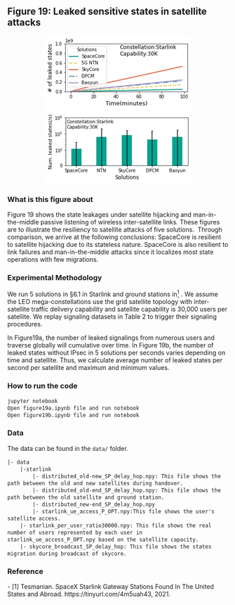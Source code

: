 ## Figure 19: Leaked sensitive states in satellite attacks

<div align=center><img src="./figure19a.jpg" width=""><img src="./figure19b.jpg" width=""></div>

### What is this figure about
Figure 19 shows the state leakages under satellite hijacking and man-in-the-middle passive listening of wireless inter-satellite links.
These figures are to illustrate the resiliency to satellite attacks of five solutions. 
Through comparison, we arrive at the following conclusions: SpaceCore is resilient to satellite hijacking due to its stateless nature. SpaceCore is also resilient to link failures and man-in-the-middle attacks since it localizes most state operations with few migrations.

### Experimental Methodology
We run 5 solutions in §6.1 in Starlink and ground stations in[<sup>1</sup>](#refer-anchor-1) . We assume the LEO mega-constellations use the grid satellite topology with inter-satellite traffic delivery capability and satellite capability is 30,000 users per satellite. We replay signaling datasets in Table 2 to trigger their signaling procedures.

In Figure19a, the number of leaked signalings from numerous users and traverse globally will cumulative over time. In Figure 19b, the number of leaked states without IPsec in 5 solutions per seconds varies depending on time and satellite. Thus, we calculate average number of leaked states per second per satellite and maximum and minimum values.

### How to run the code
```
jupyter notebook
Open figure19a.ipynb file and run notebook
Open figure19b.ipynb file and run notebook
```

### Data
The data can be found in the `data/` folder.

	|- data
		|-starlink
			|- distributed_old-new_SP_delay_hop.npy: This file shows the path between the old and new satellites during handover.
			|- distributed_old-end_SP_delay_hop.npy: This file shows the path between the old satellite and ground station.
			|- distributed_new-end_SP_delay_hop.npy
			|- starlink_ue_access_P_OPT.npy:This file shows the user's satellite access.
		|- starlink_per_user_ratio30000.npy: This file shows the real number of users represented by each user in starlink_ue_access_P_OPT.npy based on the satellite capacity.
		|- skycore_broadcast_SP_delay_hop: This file shows the states migration during broadcast of skycore.

### Reference

<div id="refer-anchor-1"></div>- [1] Tesmanian. SpaceX Starlink Gateway Stations Found In The United States and Abroad. https://tinyurl.com/4m5uah43, 2021.